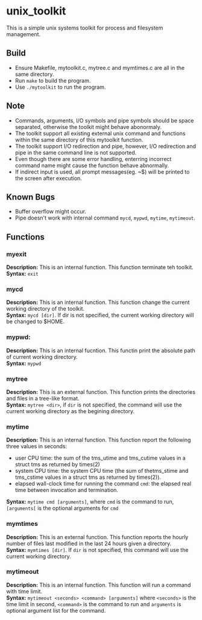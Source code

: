 # unix_toolkit
This is a simple unix systems toolkit for process and filesystem management. </br>

## Build
* Ensure Makefile, mytoolkit.c, mytree.c and mymtimes.c are all in the same directory. </br>
* Run `make` to build the program. </br>
* Use `./mytoolkit` to run the program. </br> 

## Note
* Commands, arguments, I/O symbols and pipe symbols should be space separated, otherwise the toolkit might behave abonormaly. </br>
* The toolkit support all existing external unix command and functions within the same directory of this mytoolkit function. </br>
* The toolkit support I/O redirection and pipe, however, I/O redirection and pipe in the same command line is not supported. </br>
* Even though there are some error handling, enterring incorrect command name might cause the function behave abnormally. </br>
* If indirect input is used, all prompt messages(eg. ~$) will be printed to the screen after execution.  

## Known Bugs
* Buffer overflow might occur. 
* Pipe doesn't work with internal command `mycd`, `mypwd`, `mytime`, `mytimeout`.</br>

## Functions

### myexit
**Description:** This is an internal function. This function terminate teh toolkit. </br>
**Syntax:** `exit` </br>

### mycd
**Description:** This is an internal function. This function change the current working directory of the toolkit. </br> 
**Syntax:** `mycd [dir]`. If dir is not specified, the current working directory will be changed to $HOME. </br>

### mypwd:
**Description:** This is an internal fucntion. This functin print the absolute path of current working directory. </br>
**Syntax:** `mypwd`</br>

### mytree
**Description:** This is an external function. This function prints the directories and files in a tree-like format.</br>
**Syntax:** `mytree <dir>`, if `dir` is not specified, the command will use the current working directory as the begining directory.</br>

### mytime
**Description:** This is an internal function. This function report the following three values in seconds: </br>
- user CPU time: the sum of the tms_utime and tms_cutime values in a struct tms as returned by times(2)
- system CPU time: the system CPU time (the sum of thetms_stime and tms_cstime values in a struct tms as returned by times(2)).
- elapsed wall-clock time for running the command `cmd`: the elapsed real time between invocation and termination. </br>

**Syntax:** `mytime cmd [arguments]`, where `cmd` is the command to run,`[arguments[` is the optional arguments for `cmd` </br>

### mymtimes
**Description:** This is an external function. This function reports the hourly number of files last modified in the last 24 hours given a directory. </br>
**Syntax:** `mymtimes [dir]`. If `dir` is not specified, this command will use the current working directory. </br>

### mytimeout
**Description:** This is an internal function. This function will run a command with time limit. </br>
**Syntax:** `mytimeout <seconds> <command> [arguments]` where `<seconds>` is the time limit in second, `<command>` is the command to run and `arguments` is optional argument list for the command. </br>






